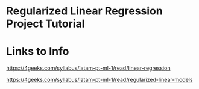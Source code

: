 # Regularized Linear Regression Project Tutorial


# Links to Info

https://4geeks.com/syllabus/latam-pt-ml-1/read/linear-regression

https://4geeks.com/syllabus/latam-pt-ml-1/read/regularized-linear-models




